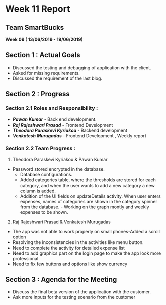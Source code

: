 # Week 11 Report
## Team SmartBucks
**Week 09 ( 13/06/2019 - 19/06/2019)**

## Section 1 : Actual Goals

- Discussed the testing and debugging of application with the client.
- Asked for missing requirements.
- Discussed the requirement of the last blog.

## Section 2 : Progress

 ### Section 2.1 Roles and Responsibility :  

- ***Pawan Kumar***                 - Back end development. 
- ***Raj Rajeshwari Prasad***       - Frontend Development
- ***Theodora Paraskevi Kyriakou*** - Backend development
- ***Venkatesh Murugadas***         - Frontend Development , Weekly report

### Section 2.2 Team Progress :  

1.  Theodora Paraskevi Kyriakou & Pawan Kumar 
  - Password stored encrypted in the database.
	- Database configurations.
	- Added categories table, where the thresholds are stored for each category, and when the user wants to add a new category a new column is added. 
	-  Addition of the UI fields on updateDetails activity. When user enters expenses, names of categories are shown in the category spinner from the database. - Working on the graph montly and weekly expenses to be shown.
2. Raj Rajeshwari Prasad & Venkatesh Murugadas
  - The app was not able to work properly on small phones-Added a scroll option
  - Resolving the inconsistencies in the activities like menu button.
  - Need to complete the activity for detailed expense list
  - Need to add graphics part on the login page to make the app look more professional
  -  Need to fix few buttons and options like show currency


## Section 3 : Agenda for the Meeting
- Discuss the final beta version of the application with the customer. 
- Ask more inputs for the testing scenario from the customer 

